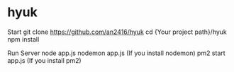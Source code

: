 # hyuk

Start
git clone https://github.com/an2416/hyuk
cd {Your project path}/hyuk
npm install

Run Server
node app.js
nodemon app.js (If you install nodemon)
pm2 start app.js (If you install pm2)
